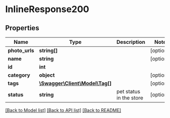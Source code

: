 # InlineResponse200

## Properties
Name | Type | Description | Notes
------------ | ------------- | ------------- | -------------
**photo_urls** | **string[]** |  | [optional] 
**name** | **string** |  | [optional] 
**id** | **int** |  | 
**category** | **object** |  | [optional] 
**tags** | [**\Swagger\Client\Model\Tag[]**](Tag.md) |  | [optional] 
**status** | **string** | pet status in the store | [optional] 

[[Back to Model list]](../README.md#documentation-for-models) [[Back to API list]](../README.md#documentation-for-api-endpoints) [[Back to README]](../README.md)


